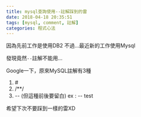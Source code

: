 ```yaml
---
title: mysql查詢使用--註解踩到的雷
date: 2018-04-18 20:35:51
tags: [mysql, comment, 註解]
categories: 程式心法
---
```


因為先前工作是使用DB2
不過...最近新的工作使用Mysql

發現竟然`--`註解不能用...

<!--more-->

Google一下，原來MySQL註解有3種

1. \#
2. /**/
3. --   (但這種前後要留白)   ex : -- test

希望下次不要踩到一樣的雷XD
